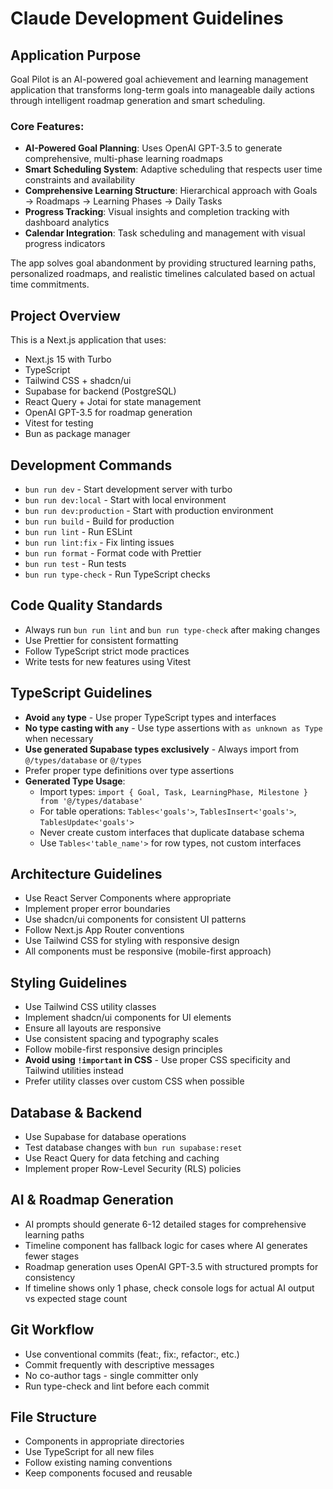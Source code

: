 # Claude Development Guidelines

## Application Purpose
Goal Pilot is an AI-powered goal achievement and learning management application that transforms long-term goals into manageable daily actions through intelligent roadmap generation and smart scheduling.

### Core Features:
- **AI-Powered Goal Planning**: Uses OpenAI GPT-3.5 to generate comprehensive, multi-phase learning roadmaps
- **Smart Scheduling System**: Adaptive scheduling that respects user time constraints and availability
- **Comprehensive Learning Structure**: Hierarchical approach with Goals → Roadmaps → Learning Phases → Daily Tasks
- **Progress Tracking**: Visual insights and completion tracking with dashboard analytics
- **Calendar Integration**: Task scheduling and management with visual progress indicators

The app solves goal abandonment by providing structured learning paths, personalized roadmaps, and realistic timelines calculated based on actual time commitments.

## Project Overview
This is a Next.js application that uses:
- Next.js 15 with Turbo
- TypeScript
- Tailwind CSS + shadcn/ui
- Supabase for backend (PostgreSQL)
- React Query + Jotai for state management
- OpenAI GPT-3.5 for roadmap generation
- Vitest for testing
- Bun as package manager

## Development Commands
- `bun run dev` - Start development server with turbo
- `bun run dev:local` - Start with local environment
- `bun run dev:production` - Start with production environment
- `bun run build` - Build for production
- `bun run lint` - Run ESLint
- `bun run lint:fix` - Fix linting issues
- `bun run format` - Format code with Prettier
- `bun run test` - Run tests
- `bun run type-check` - Run TypeScript checks

## Code Quality Standards
- Always run `bun run lint` and `bun run type-check` after making changes
- Use Prettier for consistent formatting
- Follow TypeScript strict mode practices
- Write tests for new features using Vitest

## TypeScript Guidelines
- **Avoid `any` type** - Use proper TypeScript types and interfaces
- **No type casting with `any`** - Use type assertions with `as unknown as Type` when necessary
- **Use generated Supabase types exclusively** - Always import from `@/types/database` or `@/types`
- Prefer proper type definitions over type assertions
- **Generated Type Usage**:
  - Import types: `import { Goal, Task, LearningPhase, Milestone } from '@/types/database'`
  - For table operations: `Tables<'goals'>`, `TablesInsert<'goals'>`, `TablesUpdate<'goals'>`
  - Never create custom interfaces that duplicate database schema
  - Use `Tables<'table_name'>` for row types, not custom interfaces

## Architecture Guidelines
- Use React Server Components where appropriate
- Implement proper error boundaries
- Use shadcn/ui components for consistent UI patterns
- Follow Next.js App Router conventions
- Use Tailwind CSS for styling with responsive design
- All components must be responsive (mobile-first approach)

## Styling Guidelines
- Use Tailwind CSS utility classes
- Implement shadcn/ui components for UI elements
- Ensure all layouts are responsive
- Use consistent spacing and typography scales
- Follow mobile-first responsive design principles
- **Avoid using `!important` in CSS** - Use proper CSS specificity and Tailwind utilities instead
- Prefer utility classes over custom CSS when possible

## Database & Backend
- Use Supabase for database operations
- Test database changes with `bun run supabase:reset`
- Use React Query for data fetching and caching
- Implement proper Row-Level Security (RLS) policies

## AI & Roadmap Generation
- AI prompts should generate 6-12 detailed stages for comprehensive learning paths
- Timeline component has fallback logic for cases where AI generates fewer stages
- Roadmap generation uses OpenAI GPT-3.5 with structured prompts for consistency
- If timeline shows only 1 phase, check console logs for actual AI output vs expected stage count

## Git Workflow
- Use conventional commits (feat:, fix:, refactor:, etc.)
- Commit frequently with descriptive messages
- No co-author tags - single committer only
- Run type-check and lint before each commit

## File Structure
- Components in appropriate directories
- Use TypeScript for all new files
- Follow existing naming conventions
- Keep components focused and reusable